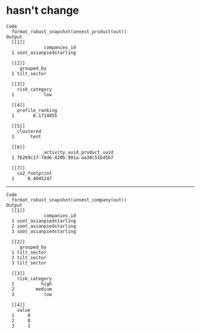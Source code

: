 # hasn't change

    Code
      format_robust_snapshot(unnest_product(out))
    Output
      [[1]]
                  companies_id
      1 soot_asianpiedstarling
      
      [[2]]
         grouped_by
      1 tilt_sector
      
      [[3]]
        risk_category
      1           low
      
      [[4]]
        profile_ranking
      1       0.1714855
      
      [[5]]
        clustered
      1      tent
      
      [[6]]
                  activity_uuid_product_uuid
      1 76269c17-78d6-420b-991a-aa38c51b45b7
      
      [[7]]
        co2_footprint
      1     0.4045247
      

---

    Code
      format_robust_snapshot(unnest_company(out))
    Output
      [[1]]
                  companies_id
      1 soot_asianpiedstarling
      2 soot_asianpiedstarling
      3 soot_asianpiedstarling
      
      [[2]]
         grouped_by
      1 tilt_sector
      2 tilt_sector
      3 tilt_sector
      
      [[3]]
        risk_category
      1          high
      2        medium
      3           low
      
      [[4]]
        value
      1     0
      2     0
      3     1
      

